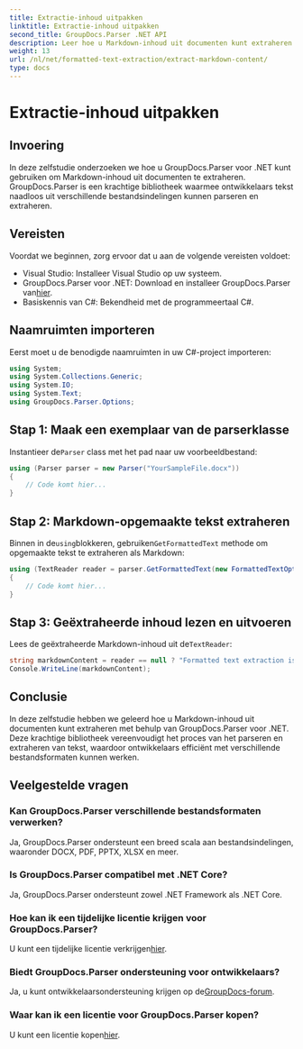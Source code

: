 ```yaml
---
title: Extractie-inhoud uitpakken
linktitle: Extractie-inhoud uitpakken
second_title: GroupDocs.Parser .NET API
description: Leer hoe u Markdown-inhoud uit documenten kunt extraheren met GroupDocs.Parser voor .NET. Deze tutorial biedt stapsgewijze instructies voor naadloze tekstextractie.
weight: 13
url: /nl/net/formatted-text-extraction/extract-markdown-content/
type: docs
---
```

# Extractie-inhoud uitpakken

## Invoering
In deze zelfstudie onderzoeken we hoe u GroupDocs.Parser voor .NET kunt gebruiken om Markdown-inhoud uit documenten te extraheren. GroupDocs.Parser is een krachtige bibliotheek waarmee ontwikkelaars tekst naadloos uit verschillende bestandsindelingen kunnen parseren en extraheren.
## Vereisten
Voordat we beginnen, zorg ervoor dat u aan de volgende vereisten voldoet:
- Visual Studio: Installeer Visual Studio op uw systeem.
-  GroupDocs.Parser voor .NET: Download en installeer GroupDocs.Parser van[hier](https://releases.groupdocs.com/parser/net/).
- Basiskennis van C#: Bekendheid met de programmeertaal C#.

## Naamruimten importeren
Eerst moet u de benodigde naamruimten in uw C#-project importeren:
```csharp
using System;
using System.Collections.Generic;
using System.IO;
using System.Text;
using GroupDocs.Parser.Options;
```
## Stap 1: Maak een exemplaar van de parserklasse
 Instantieer de`Parser` class met het pad naar uw voorbeeldbestand:
```csharp
using (Parser parser = new Parser("YourSampleFile.docx"))
{
    // Code komt hier...
}
```
## Stap 2: Markdown-opgemaakte tekst extraheren
 Binnen in de`using`blokkeren, gebruiken`GetFormattedText` methode om opgemaakte tekst te extraheren als Markdown:
```csharp
using (TextReader reader = parser.GetFormattedText(new FormattedTextOptions(FormattedTextMode.Markdown)))
{
    // Code komt hier...
}
```
## Stap 3: Geëxtraheerde inhoud lezen en uitvoeren
 Lees de geëxtraheerde Markdown-inhoud uit de`TextReader`:
```csharp
string markdownContent = reader == null ? "Formatted text extraction isn't supported" : reader.ReadToEnd();
Console.WriteLine(markdownContent);
```

## Conclusie
In deze zelfstudie hebben we geleerd hoe u Markdown-inhoud uit documenten kunt extraheren met behulp van GroupDocs.Parser voor .NET. Deze krachtige bibliotheek vereenvoudigt het proces van het parseren en extraheren van tekst, waardoor ontwikkelaars efficiënt met verschillende bestandsformaten kunnen werken.
## Veelgestelde vragen
### Kan GroupDocs.Parser verschillende bestandsformaten verwerken?
Ja, GroupDocs.Parser ondersteunt een breed scala aan bestandsindelingen, waaronder DOCX, PDF, PPTX, XLSX en meer.
### Is GroupDocs.Parser compatibel met .NET Core?
Ja, GroupDocs.Parser ondersteunt zowel .NET Framework als .NET Core.
### Hoe kan ik een tijdelijke licentie krijgen voor GroupDocs.Parser?
 U kunt een tijdelijke licentie verkrijgen[hier](https://purchase.groupdocs.com/temporary-license/).
### Biedt GroupDocs.Parser ondersteuning voor ontwikkelaars?
 Ja, u kunt ontwikkelaarsondersteuning krijgen op de[GroupDocs-forum](https://forum.groupdocs.com/c/parser/17).
### Waar kan ik een licentie voor GroupDocs.Parser kopen?
 U kunt een licentie kopen[hier](https://purchase.groupdocs.com/buy).